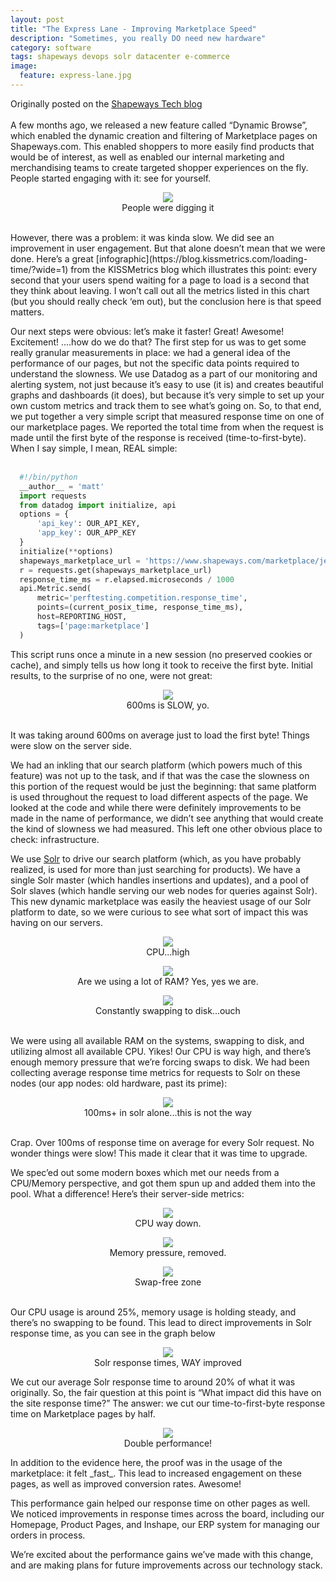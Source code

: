 ```yaml
---
layout: post
title: "The Express Lane - Improving Marketplace Speed"
description: "Sometimes, you really DO need new hardware"
category: software
tags: shapeways devops solr datacenter e-commerce
image:
  feature: express-lane.jpg
---
```

Originally posted on the [Shapeways Tech blog](https://medium.com/shapeways-tech/the-express-lane-improving-marketplace-speed-9cf11e4d768d)
<br>
<br>
A few months ago, we released a new feature called “Dynamic Browse”, which enabled the dynamic creation and filtering of Marketplace pages on Shapeways.com. This enabled shoppers to more easily find products that would be of interest, as well as enabled our internal marketing and merchandising teams to create targeted shopper experiences on the fly. People started engaging with it: see for yourself.
<br>
<figure>
  <center>
      <img src="/assets/img/express-lane/engagement.png" />
      <figcaption>People were digging it</figcaption>
  </center>
</figure>
<br>
However, there was a problem: it was kinda slow. We did see an improvement in user engagement. But that alone doesn’t mean that we were done. Here’s a great [infographic](https://blog.kissmetrics.com/loading-time/?wide=1) from the KISSMetrics blog which illustrates this point: every second that your users spend waiting for a page to load is a second that they think about leaving. I won’t call out all the metrics listed in this chart (but you should really check ‘em out), but the conclusion here is that speed matters.

Our next steps were obvious: let’s make it faster! Great! Awesome! Excitement! ….how do we do that? The first step for us was to get some really granular measurements in place: we had a general idea of the performance of our pages, but not the specific data points required to understand the slowness. We use Datadog as a part of our monitoring and alerting system, not just because it’s easy to use (it is) and creates beautiful graphs and dashboards (it does), but because it’s very simple to set up your own custom metrics and track them to see what’s going on. So, to that end, we put together a very simple script that measured response time on one of our marketplace pages. We reported the total time from when the request is made until the first byte of the response is received (time-to-first-byte). When I say simple, I mean, REAL simple:
<br>
<br>
```python
  #!/bin/python
  __author__ = 'matt'
  import requests
  from datadog import initialize, api
  options = {
      'api_key': OUR_API_KEY,
      'app_key': OUR_APP_KEY
  }
  initialize(**options)
  shapeways_marketplace_url = 'https://www.shapeways.com/marketplace/jewelry?li=home'
  r = requests.get(shapeways_marketplace_url)
  response_time_ms = r.elapsed.microseconds / 1000
  api.Metric.send(
      metric='perftesting.competition.response_time',
      points=(current_posix_time, response_time_ms),
      host=REPORTING_HOST,
      tags=['page:marketplace']
  )
```
This script runs once a minute in a new session (no preserved cookies or cache), and simply tells us how long it took to receive the first byte. Initial results, to the surprise of no one, were not great:
<br>
<figure>
  <center>
      <img src="/assets/img/express-lane/perf-test-bad.png" />
      <figcaption>600ms is SLOW, yo.</figcaption>
  </center>
</figure>
<br>
It was taking around 600ms on average just to load the first byte! Things were slow on the server side.

We had an inkling that our search platform (which powers much of this feature) was not up to the task, and if that was the case the slowness on this portion of the request would be just the beginning: that same platform is used throughout the request to load different aspects of the page. We looked at the code and while there were definitely improvements to be made in the name of performance, we didn’t see anything that would create the kind of slowness we had measured. This left one other obvious place to check: infrastructure.

We use [Solr](http://lucene.apache.org/solr/) to drive our search platform (which, as you have probably realized, is used for more than just searching for products). We have a single Solr master (which handles insertions and updates), and a pool of Solr slaves (which handle serving our web nodes for queries against Solr). This new dynamic marketplace was easily the heaviest usage of our Solr platform to date, so we were curious to see what sort of impact this was having on our servers.
<br>
<figure>
  <center>
      <img src="/assets/img/express-lane/cpu-old.png" />
      <figcaption>CPU...high</figcaption>
  </center>
</figure>
<figure>
  <center>
      <img src="/assets/img/express-lane/ram-old.png" />
      <figcaption>Are we using a lot of RAM?  Yes, yes we are.</figcaption>
  </center>
</figure>
<figure>
  <center>
      <img src="/assets/img/express-lane/swap-old.png" />
      <figcaption>Constantly swapping to disk...ouch</figcaption>
  </center>
</figure>
<br>
We were using all available RAM on the systems, swapping to disk, and utilizing almost all available CPU. Yikes! Our CPU is way high, and there’s enough memory pressure that we’re forcing swaps to disk. We had been collecting average response time metrics for requests to Solr on these nodes (our app nodes: old hardware, past its prime):
<br>
<figure>
  <center>
      <img src="/assets/img/express-lane/solr-resp-time-old.png" />
      <figcaption>100ms+ in solr alone...this is not the way</figcaption>
  </center>
</figure>
<br>
Crap. Over 100ms of response time on average for every Solr request. No wonder things were slow! This made it clear that it was time to upgrade.

We spec’ed out some modern boxes which met our needs from a CPU/Memory perspective, and got them spun up and added them into the pool. What a difference! Here’s their server-side metrics:
<br>
<figure>
  <center>
      <img src="/assets/img/express-lane/cpu-new.png" />
      <figcaption>CPU way down.</figcaption>
  </center>
</figure>
<figure>
  <center>
      <img src="/assets/img/express-lane/ram-new.png" />
      <figcaption>Memory pressure, removed.</figcaption>
  </center>
</figure>
<figure>
  <center>
      <img src="/assets/img/express-lane/swap-new.png" />
      <figcaption>Swap-free zone</figcaption>
  </center>
</figure>
<br>
Our CPU usage is around 25%, memory usage is holding steady, and there’s no swapping to be found. This lead to direct improvements in Solr response time, as you can see in the graph below
<figure>
  <center>
      <img src="/assets/img/express-lane/solr-resp-time-new.png" />
      <figcaption>Solr response times, WAY improved</figcaption>
  </center>
</figure>
We cut our average Solr response time to around 20% of what it was originally. So, the fair question at this point is “What impact did this have on the site response time?” The answer: we cut our time-to-first-byte response time on Marketplace pages by half.
<figure>
  <center>
      <img src="/assets/img/express-lane/perf-test-good.png" />
      <figcaption>Double performance!</figcaption>
  </center>
</figure>
In addition to the evidence here, the proof was in the usage of the marketplace: it felt _fast_. This lead to increased engagement on these pages, as well as improved conversion rates. Awesome!

This performance gain helped our response time on other pages as well. We noticed improvements in response times across the board, including our Homepage, Product Pages, and Inshape, our ERP system for managing our orders in process.

We’re excited about the performance gains we’ve made with this change, and are making plans for future improvements across our technology stack.